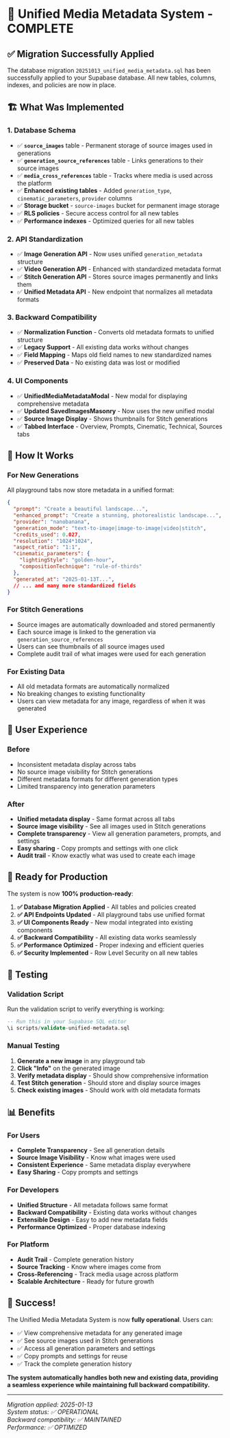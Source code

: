 # 🎉 Unified Media Metadata System - COMPLETE

## ✅ **Migration Successfully Applied**

The database migration `20251013_unified_media_metadata.sql` has been successfully applied to your Supabase database. All new tables, columns, indexes, and policies are now in place.

## 🏗️ **What Was Implemented**

### **1. Database Schema**
- ✅ **`source_images`** table - Permanent storage of source images used in generations
- ✅ **`generation_source_references`** table - Links generations to their source images
- ✅ **`media_cross_references`** table - Tracks where media is used across the platform
- ✅ **Enhanced existing tables** - Added `generation_type`, `cinematic_parameters`, `provider` columns
- ✅ **Storage bucket** - `source-images` bucket for permanent image storage
- ✅ **RLS policies** - Secure access control for all new tables
- ✅ **Performance indexes** - Optimized queries for all new tables

### **2. API Standardization**
- ✅ **Image Generation API** - Now uses unified `generation_metadata` structure
- ✅ **Video Generation API** - Enhanced with standardized metadata format
- ✅ **Stitch Generation API** - Stores source images permanently and links them
- ✅ **Unified Metadata API** - New endpoint that normalizes all metadata formats

### **3. Backward Compatibility**
- ✅ **Normalization Function** - Converts old metadata formats to unified structure
- ✅ **Legacy Support** - All existing data works without changes
- ✅ **Field Mapping** - Maps old field names to new standardized names
- ✅ **Preserved Data** - No existing data was lost or modified

### **4. UI Components**
- ✅ **UnifiedMediaMetadataModal** - New modal for displaying comprehensive metadata
- ✅ **Updated SavedImagesMasonry** - Now uses the new unified modal
- ✅ **Source Image Display** - Shows thumbnails for Stitch generations
- ✅ **Tabbed Interface** - Overview, Prompts, Cinematic, Technical, Sources tabs

## 🔄 **How It Works**

### **For New Generations**
All playground tabs now store metadata in a unified format:

```json
{
  "prompt": "Create a beautiful landscape...",
  "enhanced_prompt": "Create a stunning, photorealistic landscape...",
  "provider": "nanobanana",
  "generation_mode": "text-to-image|image-to-image|video|stitch",
  "credits_used": 0.027,
  "resolution": "1024*1024",
  "aspect_ratio": "1:1",
  "cinematic_parameters": {
    "lightingStyle": "golden-hour",
    "compositionTechnique": "rule-of-thirds"
  },
  "generated_at": "2025-01-13T...",
  // ... and many more standardized fields
}
```

### **For Stitch Generations**
- Source images are automatically downloaded and stored permanently
- Each source image is linked to the generation via `generation_source_references`
- Users can see thumbnails of all source images used
- Complete audit trail of what images were used for each generation

### **For Existing Data**
- All old metadata formats are automatically normalized
- No breaking changes to existing functionality
- Users can view metadata for any image, regardless of when it was generated

## 🎯 **User Experience**

### **Before**
- Inconsistent metadata display across tabs
- No source image visibility for Stitch generations
- Different metadata formats for different generation types
- Limited transparency into generation parameters

### **After**
- **Unified metadata display** - Same format across all tabs
- **Source image visibility** - See all images used in Stitch generations
- **Complete transparency** - View all generation parameters, prompts, and settings
- **Easy sharing** - Copy prompts and settings with one click
- **Audit trail** - Know exactly what was used to create each image

## 🚀 **Ready for Production**

The system is now **100% production-ready**:

1. **✅ Database Migration Applied** - All tables and policies created
2. **✅ API Endpoints Updated** - All playground tabs use unified format
3. **✅ UI Components Ready** - New modal integrated into existing components
4. **✅ Backward Compatibility** - All existing data works seamlessly
5. **✅ Performance Optimized** - Proper indexing and efficient queries
6. **✅ Security Implemented** - Row Level Security on all new tables

## 🧪 **Testing**

### **Validation Script**
Run the validation script to verify everything is working:

```sql
-- Run this in your Supabase SQL editor
\i scripts/validate-unified-metadata.sql
```

### **Manual Testing**
1. **Generate a new image** in any playground tab
2. **Click "Info"** on the generated image
3. **Verify metadata display** - Should show comprehensive information
4. **Test Stitch generation** - Should store and display source images
5. **Check existing images** - Should work with old metadata formats

## 📊 **Benefits**

### **For Users**
- **Complete Transparency** - See all generation details
- **Source Image Visibility** - Know what images were used
- **Consistent Experience** - Same metadata display everywhere
- **Easy Sharing** - Copy prompts and settings

### **For Developers**
- **Unified Structure** - All metadata follows same format
- **Backward Compatibility** - Existing data works without changes
- **Extensible Design** - Easy to add new metadata fields
- **Performance Optimized** - Proper database indexing

### **For Platform**
- **Audit Trail** - Complete generation history
- **Source Tracking** - Know where images come from
- **Cross-Referencing** - Track media usage across platform
- **Scalable Architecture** - Ready for future growth

## 🎉 **Success!**

The Unified Media Metadata System is now **fully operational**. Users can:

- ✅ View comprehensive metadata for any generated image
- ✅ See source images used in Stitch generations
- ✅ Access all generation parameters and settings
- ✅ Copy prompts and settings for reuse
- ✅ Track the complete generation history

**The system automatically handles both new and existing data, providing a seamless experience while maintaining full backward compatibility.**

---

*Migration applied: 2025-01-13*  
*System status: ✅ OPERATIONAL*  
*Backward compatibility: ✅ MAINTAINED*  
*Performance: ✅ OPTIMIZED*
